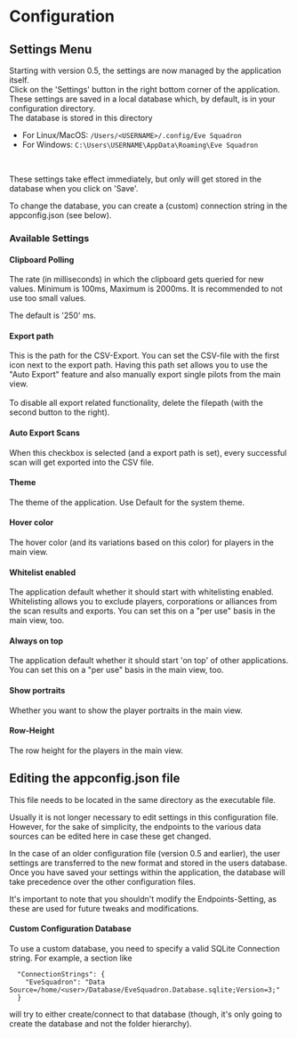 # Configuration

## Settings Menu

Starting with version 0.5, the settings are now managed by the application itself.<br />
Click on the 'Settings' button in the right bottom corner of the application. These settings are saved in a local database which, by default, is in your configuration directory.<br />
The database is stored in this directory
* For Linux/MacOS: `/Users/<USERNAME>/.config/Eve Squadron`
* For Windows: `C:\Users\USERNAME\AppData\Roaming\Eve Squadron`
<br />

These settings take effect immediately, but only will get stored in the database when you click on 'Save'.

To change the database, you can create a (custom) connection string in the appconfig.json (see below).

### Available Settings

#### Clipboard Polling

The rate (in milliseconds) in which the clipboard gets queried for new values.
Minimum is 100ms, Maximum is 2000ms. It is recommended to not use too small values.

The default is '250' ms.

#### Export path

This is the path for the CSV-Export. You can set the CSV-file with the first icon next to the export path.
Having this path set allows you to use the "Auto Export" feature and also manually export single pilots from the main view.<br />
<br />
To disable all export related functionality, delete the filepath (with the second button to the right).

#### Auto Export Scans

When this checkbox is selected (and a export path is set), every successful scan will get exported into the CSV file.

#### Theme

The theme of the application. Use Default for the system theme.

#### Hover color

The hover color (and its variations based on this color) for players in the main view.

#### Whitelist enabled

The application default whether it should start with whitelisting enabled.<br />
Whitelisting allows you to exclude players, corporations or alliances from the scan results and exports.
You can set this on a "per use" basis in the main view, too.

#### Always on top

The application default whether it should start 'on top' of other applications.<br />
You can set this on a "per use" basis in the main view, too.

#### Show portraits

Whether you want to show the player portraits in the main view.

#### Row-Height

The row height for the players in the main view.

## Editing the appconfig.json file

This file needs to be located in the same directory as the executable file.<br >

Usually it is not longer necessary to edit settings in this configuration file.<br/>
However, for the sake of simplicity, the endpoints to the various data sources can be edited here in case these get changed.<br />

In the case of an older configuration file (version 0.5 and earlier), the user settings are transferred to the new format and stored in the users database.<br/>
Once you have saved your settings within the application, the database will take precedence over the other configuration files. 

It's important to note that you shouldn't modify the Endpoints-Setting, as these are used for future tweaks and modifications.<br />

#### Custom Configuration Database

To use a custom database, you need to specify a valid SQLite Connection string.
For example, a section like 
```
  "ConnectionStrings": {
    "EveSquadron": "Data Source=/home/<user>/Database/EveSquadron.Database.sqlite;Version=3;"
  }
```
will try to either create/connect to that database (though, it's only going to create the database and not the folder hierarchy).